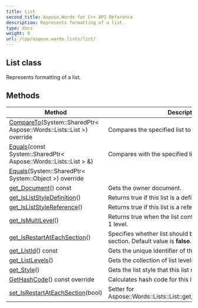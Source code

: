 ```yaml
---
title: List
second_title: Aspose.Words for C++ API Reference
description: Represents formatting of a list. 
type: docs
weight: 0
url: /cpp/aspose.words.lists/list/
---
```

## List class


Represents formatting of a list. 

## Methods

| Method | Description |
| --- | --- |
| [CompareTo](./compareto/)(System::SharedPtr< Aspose::Words::Lists::List >) override | Compares the specified list to the current list.  |
| [Equals](./equals/)(const System::SharedPtr< Aspose::Words::Lists::List > &) | Compares with the specified list.  |
| [Equals](./equals/)(System::SharedPtr< System::Object >) override |  |
| [get_Document](./get_document/)() const | Gets the owner document.  |
| [get_IsListStyleDefinition](./get_isliststyledefinition/)() | Returns true if this list is a definition of a list style.  |
| [get_IsListStyleReference](./get_isliststylereference/)() | Returns true if this list is a reference to a list style.  |
| [get_IsMultiLevel](./get_ismultilevel/)() | Returns true when the list contains 9 levels; false when 1 level.  |
| [get_IsRestartAtEachSection](./get_isrestartateachsection/)() | Specifies whether list should be restarted at each section. Default value is **false**.  |
| [get_ListId](./get_listid/)() const | Gets the unique identifier of the list.  |
| [get_ListLevels](./get_listlevels/)() | Gets the collection of list levels for this list.  |
| [get_Style](./get_style/)() | Gets the list style that this list references or defines.  |
| [GetHashCode](./gethashcode/)() const override | Calculates hash code for this list object.  |
| [set_IsRestartAtEachSection](./set_isrestartateachsection/)(bool) | Setter for Aspose::Words::Lists::List::get_IsRestartAtEachSection.  |
